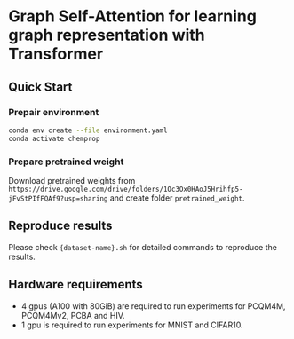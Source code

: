 # Graph Self-Attention for learning graph representation with Transformer

## Quick Start

### Prepair environment
```bash
conda env create --file environment.yaml
conda activate chemprop
```

### Prepare pretrained weight
Download pretrained weights from ```https://drive.google.com/drive/folders/1Oc3Ox0HAoJ5Hrihfp5-jFvStPIfFQAf9?usp=sharing```
and create folder ```pretrained_weight```.


## Reproduce results

Please check ```{dataset-name}.sh``` for detailed commands to reproduce the results.


## Hardware requirements

* 4 gpus (A100 with 80GiB) are required to run experiments for PCQM4M, PCQM4Mv2, PCBA and HIV.
* 1 gpu is required to run experiments for MNIST and CIFAR10.




